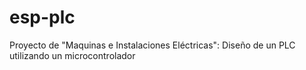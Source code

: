 # esp-plc
Proyecto de "Maquinas e Instalaciones Eléctricas": Diseño de un PLC utilizando un microcontrolador
